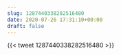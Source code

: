 ```yaml
---
slug: 1287440338282516480
date: 2020-07-26 17:31:10+00:00
draft: false
---
```


{{< tweet 1287440338282516480 >}}
